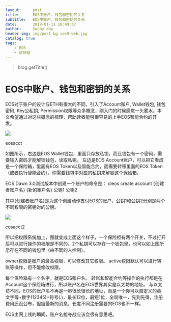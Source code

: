 ```yaml
---
layout:     post
title:      EOS中账户、钱包和密钥的关系
subtitle:   EOS中账户、钱包和密钥的关系
date:       2019-01-11 10:49:37
author:     Sunny day
header-img: img/post-bg-ios9-web.jpg
catalog: true
tags:
    - EOS
    - 区块链
---
```

>blog.getTitle() 

# EOS中账户、钱包和密钥的关系


EOS对于账户的设计与ETH有很大的不同，引入了Account账户, Wallet钱包, 钱包密码, Key公私钥, Permission权限等众多概念，刚入门的时候感觉一头雾水。本文希望通过对这些概念的梳理，帮助读者能够很容易的上手EOS智能合约的开发。

![](//upload-images.jianshu.io/upload_images/10168-78683e991fc1a324.jpg?imageMogr2/auto-orient/strip%7CimageView2/2/w/784/format/webp)

eosacct

如图所示，右边是EOS Wallet钱包，里面只存放私钥，而且钱包有一个密码，需要输入密码才能解锁钱包，读取私钥。
左边是EOS Account账户，可以把它看成是一个保险箱，里面有EOS Token以及智能合约，而需要转移里面的EOS Token（或者执行智能合约），你需要钱包中对应的私钥来解锁这个保险箱。

EOS Dawn 3.0测试版本中创建一个账户的命令是：
cleos create account {创建者账户名} {新的账户名} 公钥1 公钥2

其中{创建者账户名}是为这个创建动作支付EOS的账户，公钥1和公钥2分别是两个不同权限的密钥对的公钥。

![](//upload-images.jianshu.io/upload_images/10168-8b5b3c0b272f2539.jpg?imageMogr2/auto-orient/strip%7CimageView2/2/w/784/format/webp)

eosacct2

所以把权限系统加上，图就变成上面这个样子，一个保险柜有两个开关，不过打开后可以进行操作的权限是不同的。2个私钥可以存在一个钱包里，也可以如上图所示存在不同的钱包里（由不同的人控制）。

owner权限是账户的最高权限，可以修改其它权限。
active权限默认可以进行转账等操作，但不能修改权限。

每个保险箱有一个名字，就是EOS账户名。
转账和智能合约等操作的执行都是在Account这个保险箱进行，所以账户名在EOS世界其实是以太坊的地址。
与以太坊不同，EOS的账户名不再是一串很长很长的地址，而是一个你可以自定义的英文字母+数字(12345)+符号(.)，最长12位，最短1位，全局唯一，先到先得，注册费用还没公布，但据最新的消息，长度不同注册需要的EOS也不一样。

EOS主网上线的瞬间，账户名抢夺战应该会很有意思吧。


